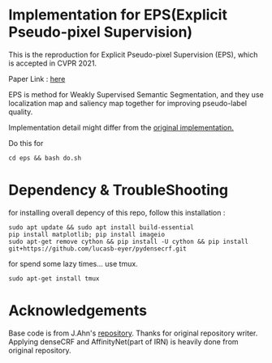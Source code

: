 # Implementation for EPS(Explicit Pseudo-pixel Supervision)

This is the reproduction for Explicit Pseudo-pixel Supervision (EPS), which is accepted in CVPR 2021.

Paper Link : [here](https://openaccess.thecvf.com/content/CVPR2021/html/Lee_Railroad_Is_Not_a_Train_Saliency_As_Pseudo-Pixel_Supervision_for_CVPR_2021_paper.html)

EPS is method for Weakly Supervised Semantic Segmentation, and they use localization map and saliency map together for improving pseudo-label quality.

Implementation detail might differ from the [original implementation.](https://github.com/halbielee/EPS)

Do this for 
```
cd eps && bash do.sh
```

# Dependency & TroubleShooting


for installing overall depency of this repo, follow this installation : 

```
sudo apt update && sudo apt install build-essential
pip install matplotlib; pip install imageio
sudo apt-get remove cython && pip install -U cython && pip install git+https://github.com/lucasb-eyer/pydensecrf.git
```

for spend some lazy times... use tmux.

```
sudo apt-get install tmux
```

# Acknowledgements

Base code is from J.Ahn's [repository](https://github.com/jiwoon-ahn/irn). Thanks for original repository writer. Applying denseCRF and AffinityNet(part of IRN) is heavily done from original repository.
